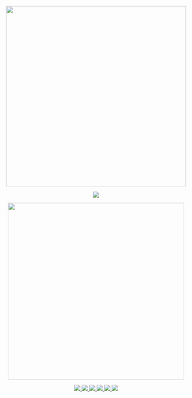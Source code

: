 <p align="center">
  <a href="https://github.com/dimkagithub">
    <img src="https://github-profile-summary-cards.vercel.app/api/cards/profile-details?username=dimkagithub&theme=vision-friendly-dark" width="480">
  </a>
</p>

<p align="center">
  <a href="https://github.com/dimkagithub">
    <img src="https://github-readme-stats.vercel.app/api?username=dimkagithub&show=reviews,discussions_started,discussions_answered,prs_merged,prs_merged_percentage&show_icons=true&include_all_commits=true&count_private=true&theme=vision-friendly-dark">
  </a>
</p>

<p align="center">
  <a href= "https://github.com/dimkagithub">
    <img src="https://github-readme-stats.vercel.app/api/top-langs/?username=dimkagithub&layout=compact&theme=vision-friendly-dark" width="470">
  </a>
</p>

<p align="center">
  <a href="https://github.com/dimkagithub">
    <img src="https://badges.pufler.dev/visits/dimkagithub/dimkagithub?logo=GitHub&style=plastic&a=0">
  </a>
  <a href="https://github.com/dimkagithub">
    <img src="https://badges.pufler.dev/years/dimkagithub?logo=GitHub&style=plastic&a=0">
  </a>
  <a href="https://github.com/dimkagithub?tab=repositories">
    <img src="https://badges.pufler.dev/repos/dimkagithub?logo=GitHub&style=plastic&a=0">
  </a>
  <a href="https://gist.github.com/dimkagithub">
    <img src="https://badges.pufler.dev/gists/dimkagithub?logo=GitHub&style=plastic&a=0">
  </a>
  <a href="https://github.com/dimkagithub">
    <img src="https://badges.pufler.dev/commits/monthly/dimkagithub?logo=GitHub&style=plastic&a=0">
  </a>
    <a href="https://github.com/dimkagithub">
    <img src="https://badges.pufler.dev/commits/yearly/dimkagithub?logo=GitHub&style=plastic&a=0">
  </a>
</p>
